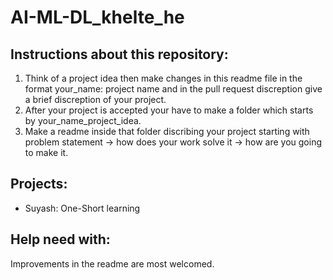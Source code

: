 # AI-ML-DL_khelte_he

## Instructions about this repository:
1. Think of a project idea then make changes in this readme file in the format your_name: project name and in the pull request discreption give a brief discreption of your project.
2. After your project is accepted your have to make a folder which starts by your_name_project_idea.
3. Make a readme inside that folder discribing your project starting with problem statement -> how does your work solve it -> how are you going to make it.

## Projects:
- Suyash: One-Short learning 



## Help need with:
Improvements in the readme are most welcomed.
